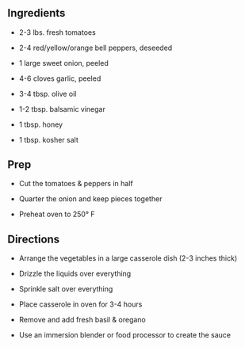 # 

## Ingredients

- 2-3 lbs. fresh tomatoes

- 2-4 red/yellow/orange bell peppers, deseeded

- 1 large sweet onion, peeled

- 4-6 cloves garlic, peeled

- 3-4 tbsp. olive oil

- 1-2 tbsp. balsamic vinegar

- 1 tbsp. honey

- 1 tbsp. kosher salt

## Prep

- Cut the tomatoes & peppers in half

- Quarter the onion and keep pieces together

- Preheat oven to 250° F

## Directions

- Arrange the vegetables in a large casserole dish (2-3 inches thick)

- Drizzle the liquids over everything

- Sprinkle salt over everything

- Place casserole in oven for 3-4 hours

- Remove and add fresh basil & oregano

- Use an immersion blender or food processor to create the sauce
